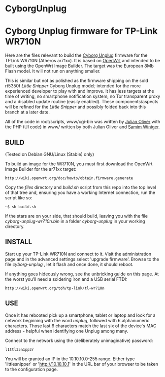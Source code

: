 # CyborgUnplug

Cyborg Unplug firmware for TP-Link WR710N
=================================================

Here are the files relevant to build the [Cyborg Unplug](https://plugunplug.net)
firmware for the TPLink WR710N (Atheros ar71xx). It is based on [OpenWrt](http://openwrt.org) and intended to be built using the OpenWrt Image
Builder. The target was the European 8Mb Flash model. It will not run on
anything smaller.

This is similar but not as polished as the firmware shipping on the sold rt5350f
_Little Snipper_ Cyborg Unplug model; intended for the more experienced
developer to play with and improve. It has less targets at the time of writing,
no smartphone notification system, no Tor transparent proxy and a disabled
update routine (easily enabled). These components/aspects will be refined for
the _Little Snipper_ and possibly folded back into this branch at a later date.

All of the code in root/scripts, www/cgi-bin was written by [Julian
Oliver](http://julianoliver.com) with the PHP (UI code) in www/ written by both
Julian Oliver and [Samim Winiger](http://samim.io).

BUILD
-----

(Tested on Debian GNU/Linux (Stable) only)

To build an image for the WR710N, you must first download the OpenWrt Image
Builder for the ar71xx target:

    http://wiki.openwrt.org/doc/howto/obtain.firmware.generate

Copy the _files_ directory and _build.sh_ script from this repo into the top
level of that tree and, ensuring you have a working Internet connection, run the
script like so:

    ~$ sh build.sh

If the stars are on your side, that should build, leaving you with the file
_cyborg-unplug-wr710n.bin_ in a folder _cyborg-unplug_ in your working
directory.

INSTALL
-------

Start up your TP-Link WR710N and connect to it. Visit the administration page
and in the advanced settings select 'upgrade firmware'. Browse to the file
_cyborg-unplug_ , let it flash and once done, it should reboot.

If anything goes hideously wrong, see the unbricking guide on this page. At the
worst you'll need a soldering iron and a USB serial FTDI:

    http://wiki.openwrt.org/toh/tp-link/tl-wr710n

USE
---

Once it has rebooted pick up a smartphone, tablet or laptop and look for a
network beginning with the word _unplug_, followed with 6 alphanumeric
characters. Those last 6 characters match the last six of the device's MAC
address - helpful when identifying one Unplug among many. 

Connect to the network using the (deliberately unimaginative) password:
    
    l1ttl35n1pp3r

You will be granted an IP in the 10.10.10.0-255 range. Either type
'littlesnipper' or 'http://10.10.10.1' in the URL bar of your browser to be
taken to the configuration page.







